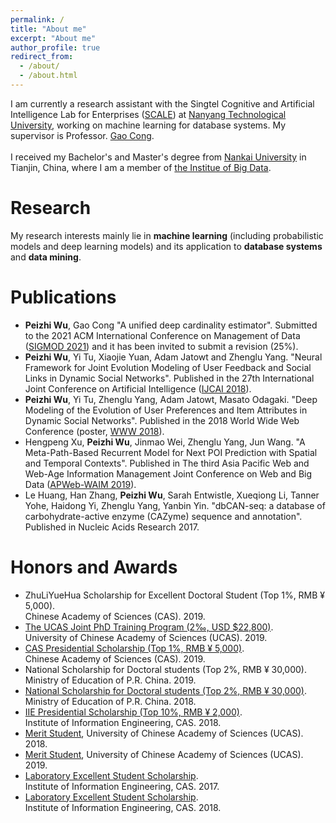 ```yaml
---
permalink: /
title: "About me"
excerpt: "About me"
author_profile: true
redirect_from: 
  - /about/
  - /about.html
---
```

I am currently a research assistant with the Singtel Cognitive and Artificial Intelligence Lab for Enterprises ([SCALE](http://scale.ntu.edu.sg/Pages/default.aspx)) at [Nanyang Technological University](https://www.ntu.edu.sg/), working on machine learning for database systems. My supervisor is Professor. [Gao Cong](https://personal.ntu.edu.sg/gaocong/).<br>
<br>
I received my Bachelor's and Master's degree from [Nankai University](https://en.nankai.edu.cn/) in Tianjin, China, where I am a member of [the Institue of Big Data](https://bigdata.nankai.edu.cn/).

# Research
My research interests mainly lie in **machine learning** (including probabilistic models and deep learning models) and its application to **database systems** and **data mining**.<br>


# Publications
* **Peizhi Wu**, Gao Cong "A unified deep cardinality estimator". Submitted to the 2021 ACM International Conference on Management of Data ([SIGMOD 2021](https://2021.sigmod.org/)) and it has been invited to submit a revision (25%).
* **Peizhi Wu**, Yi Tu, Xiaojie Yuan, Adam Jatowt and Zhenglu Yang. "Neural Framework for Joint Evolution Modeling of User Feedback and Social Links in Dynamic Social
Networks". Published in the 27th International Joint Conference on Artificial Intelligence ([IJCAI 2018](https://www.ijcai-18.org/)).
* **Peizhi Wu**, Yi Tu, Zhenglu Yang, Adam Jatowt, Masato Odagaki. "Deep Modeling of the Evolution of User Preferences and Item Attributes in Dynamic Social Networks". Published in the 2018 World Wide Web Conference (poster, [WWW 2018](https://www2018.thewebconf.org/)).
* Hengpeng Xu, **Peizhi Wu**, Jinmao Wei, Zhenglu Yang, Jun Wang. "A Meta-Path-Based Recurrent Model for Next POI Prediction with Spatial and Temporal Contexts". Published in The third Asia Pacific Web and Web-Age Information Management Joint Conference on Web and Big Data ([APWeb-WAIM 2019](https://cfm.uestc.edu.cn/apwebwaim2019/)).
* Le Huang, Han Zhang, **Peizhi Wu**, Sarah Entwistle, Xueqiong Li, Tanner Yohe, Haidong Yi, Zhenglu Yang, Yanbin Yin. "dbCAN-seq: a database of carbohydrate-active enzyme (CAZyme) sequence and annotation". Published in Nucleic Acids Research 2017.

# Honors and Awards
* ZhuLiYueHua Scholarship for Excellent Doctoral Student (Top 1\%, RMB &yen; 5,000). <br> Chinese Academy of Sciences (CAS). 2019.
* [The UCAS Joint PhD Training Program (2&permil;, USD \$22,800)](https://lijian.ac.cn/files/awards/2019_ucas_joint_phd_training_program.pdf). <br>University of Chinese Academy of Sciences (UCAS). 2019.
* [CAS Presidential Scholarship (Top 1%, RMB &yen; 5,000)](https://lijian.ac.cn/files/awards/2019_cas_presidential_scholarship.pdf). <br> Chinese Academy of Sciences (CAS). 2019.
* National Scholarship for Doctoral students (Top 2%, RMB &yen; 30,000). <br> Ministry of Education of P.R. China. 2019.
* [National Scholarship for Doctoral students (Top 2%, RMB &yen; 30,000)](https://lijian.ac.cn/files/awards/2018_national_scholarship.pdf). <br> Ministry of Education of P.R. China. 2018.
* [IIE Presidential Scholarship (Top 10%, RMB &yen; 2,000)](https://lijian.ac.cn/files/awards/2018_iie_presidential_scholarship.pdf).
  <br> Institute of Information Engineering, CAS. 2018.
* [Merit Student](https://lijian.ac.cn/files/awards/2018_merit_student.pdf), University of Chinese Academy of Sciences (UCAS). 2018.
* [Merit Student](https://lijian.ac.cn/files/awards/2019_merit_student.pdf), University of Chinese Academy of Sciences (UCAS). 2019.
* [Laboratory Excellent Student Scholarship](https://lijian.ac.cn/files/awards/2017_laboratory_excellent_student.pdf). <br> Institute of Information Engineering, CAS. 2017.
* [Laboratory Excellent Student Scholarship](https://lijian.ac.cn/files/awards/2018_laboratory_excellent_student.pdf). <br> Institute of Information Engineering, CAS. 2018.

<!---Activity and Service--->
<!---Experience--->
